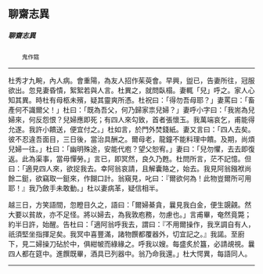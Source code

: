 

## 聊齋志異

##### 聊齋志異
　　`鬼作筵`

* * *

杜秀才九畹，內人病。會重陽，為友人招作茱萸會。早興，盥已，告妻所往，冠服欲出。忽見妻昏憒，絮絮若與人言。杜異之，就問臥榻。妻輒「兒」呼之。家人心知其異。時杜有母柩未殯，疑其靈爽所憑。杜祝曰：「得勿吾母耶？」妻罵曰：「畜產何不識爾父！」杜曰：「既為吾父，何乃歸家祟兒婦？」妻呼小字曰：「我耑為兒婦來，何反怨恨？兒婦應即死；有四人來勾致，首者張懷玉。我萬端哀乞，甫能得允遂。我許小饋送，便宜付之。」杜如言，於門外焚錢紙。妻又言曰：「四人去矣。彼不忍違吾面目，三日後，當治具酬之。爾母老，龍鐘不能料理中饋。及期，尚煩兒婦一往。」杜曰：「幽明殊途，安能代庖？望父恕宥。」妻曰：「兒勿懼，去去即復返。此為渠事，當毋憚勞。」言已，即冥然，良久乃甦。杜問所言，茫不記憶。但曰：「適見四人來，欲捉我去。幸阿翁哀請，且解囊賂之，始去。我見阿翁鏹袱尚餘二鋌，欲竊取一鋌來，作餬口計。翁窺見，叱曰：『爾欲何為！此物豈爾所可用耶！』我乃斂手未敢動。」杜以妻病革，疑信相半。

越三日，方笑語間，忽瞪目久之，語曰：「爾婦綦貪，曩見我白金，便生覬覦。然大要以貧故，亦不足怪。將以婦去，為我敦庖務，勿慮也。」言甫畢，奄然竟斃；約半日許，始醒。告杜曰：「適阿翁呼我去，謂曰：『不用爾操作，我烹調自有人，祇須堅坐指揮足矣。我冥中喜豐滿，諸物饌都覆器外，切宜記之。』我諾。至廚下，見二婦操刀砧於中，俱紺帔而綠緣之。呼我以嫂。每盛炙於簋，必請覘視。曩四人都在筵中。進饌既畢，酒具已列器中。翁乃命我還。」杜大愕異，每語同人。

* * *

